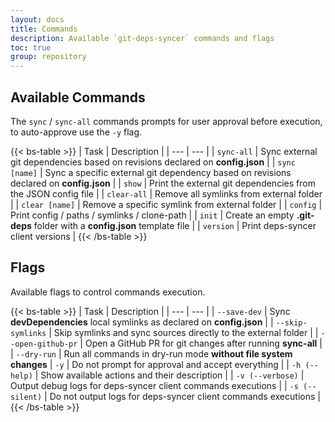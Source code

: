 ```yaml
---
layout: docs
title: Commands
description: Available `git-deps-syncer` commands and flags
toc: true
group: repository
---
```


## Available Commands

The `sync` / `sync-all` commands prompts for user approval before execution, to auto-approve use the `-y` flag.

{{< bs-table >}}
| Task | Description |
| --- | --- |
| `sync-all` | Sync external git dependencies based on revisions declared on **config.json** |
| `sync [name]` | Sync a specific external git dependency based on revisions declared on **config.json** |
| `show` | Print the external git dependencies from the JSON config file |
| `clear-all` | Remove all symlinks from external folder |
| `clear [name]` | Remove a specific symlink from external folder |
| `config` | Print config / paths / symlinks / clone-path |
| `init` | Create an empty **.git-deps** folder with a **config.json** template file |
| `version` | Print deps-syncer client versions |
{{< /bs-table >}}

## Flags

Available flags to control commands execution.

{{< bs-table >}}
| Task | Description |
| --- | --- |
| `--save-dev` | Sync **devDependencies** local symlinks as declared on **config.json** |
| `--skip-symlinks` | Skip symlinks and sync sources directly to the external folder |
| `--open-github-pr` | Open a GitHub PR for git changes after running **sync-all** |
| `--dry-run` | Run all commands in dry-run mode **without file system changes** 
| `-y` | Do not prompt for approval and accept everything |
| `-h (--help)` | Show available actions and their description |
| `-v (--verbose)` | Output debug logs for deps-syncer client commands executions |
| `-s (--silent)` | Do not output logs for deps-syncer client commands executions |
{{< /bs-table >}}
